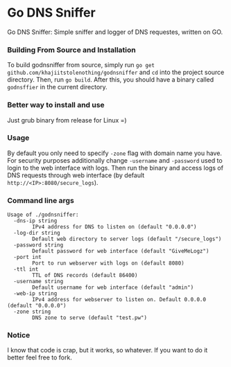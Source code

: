 Go DNS Sniffer
=======

Go DNS Sniffer: Simple sniffer and logger of DNS requestes, written on GO.

### Building From Source and Installation

To build godnsniffer from source, simply run ```go get github.com/khajiitstolenothing/godnsniffer``` and ```cd``` into the project source directory. Then, run ```go build```. After this, you should have a binary called ```godnsffier``` in the current directory.

### Better way to install and use

Just grub binary from release for Linux =)

### Usage

By default you only need to specify ```-zone``` flag with domain name you have. For security purposes additionally change ```-username``` and ```-password``` used to login to the web interface with logs. Then run the binary and access logs of DNS requests through web interface (by default ```http://<IP>:8080/secure_logs```).

### Command line args

```
Usage of ./godnsniffer:
  -dns-ip string
    	IPv4 address for DNS to listen on (default "0.0.0.0")
  -log-dir string
    	Default web directory to server logs (default "/secure_logs")
  -password string
    	Default password for web interface (default "GiveMeLogz")
  -port int
    	Port to run webserver with logs on (default 8080)
  -ttl int
    	TTL of DNS records (default 86400)
  -username string
    	Default username for web interface (default "admin")
  -web-ip string
    	IPv4 address for webserver to listen on. Default 0.0.0.0 (default "0.0.0.0")
  -zone string
    	DNS zone to serve (default "test.pw")
```

### Notice

I know that code is crap, but it works, so whatever. If you want to do it better feel free to fork.

